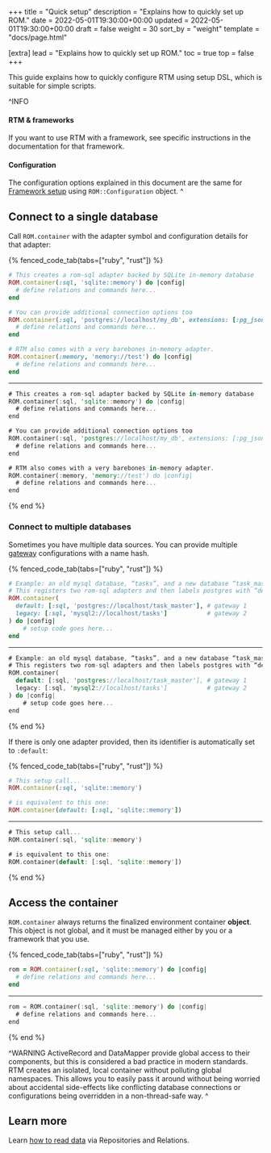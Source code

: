 +++
title = "Quick setup"
description = "Explains how to quickly set up ROM."
date = 2022-05-01T19:30:00+00:00
updated = 2022-05-01T19:30:00+00:00
draft = false
weight = 30
sort_by = "weight"
template = "docs/page.html"

[extra]
lead = "Explains how to quickly set up ROM."
toc = true
top = false
+++

This guide explains how to quickly configure RTM using setup DSL, which is suitable for simple scripts.

^INFO
#### RTM & frameworks

If you want to use RTM with a framework, see specific instructions in the documentation for that framework.

#### Configuration

The configuration options explained in this document are the same for [Framework setup](/learn/core/%{version}/framework-setup) using `ROM::Configuration` object.
^

## Connect to a single database

Call `ROM.container` with the adapter symbol and configuration details for that adapter:

{% fenced_code_tab(tabs=["ruby", "rust"]) %}
```ruby
# This creates a rom-sql adapter backed by SQLite in-memory database
ROM.container(:sql, 'sqlite::memory') do |config|
  # define relations and commands here...
end

# You can provide additional connection options too
ROM.container(:sql, 'postgres://localhost/my_db', extensions: [:pg_json]) do |config|
  # define relations and commands here...
end

# RTM also comes with a very barebones in-memory adapter.
ROM.container(:memory, 'memory://test') do |config|
  # define relations and commands here...
end
```
---
```rust
# This creates a rom-sql adapter backed by SQLite in-memory database
ROM.container(:sql, 'sqlite::memory') do |config|
  # define relations and commands here...
end

# You can provide additional connection options too
ROM.container(:sql, 'postgres://localhost/my_db', extensions: [:pg_json]) do |config|
  # define relations and commands here...
end

# RTM also comes with a very barebones in-memory adapter.
ROM.container(:memory, 'memory://test') do |config|
  # define relations and commands here...
end
```
{% end %}

### Connect to multiple databases

Sometimes you have multiple data sources. You can provide multiple [gateway](/learn/introduction/glossary/#gateway) configurations with a name hash.

{% fenced_code_tab(tabs=["ruby", "rust"]) %}
```ruby
# Example: an old mysql database, “tasks”, and a new database “task_master”
# This registers two rom-sql adapters and then labels postgres with “default” and mysql with “legacy”
ROM.container(
  default: [:sql, 'postgres://localhost/task_master'], # gateway 1
  legacy: [:sql, 'mysql2://localhost/tasks']           # gateway 2
) do |config|
    # setup code goes here...
end
```
---
```rust
# Example: an old mysql database, “tasks”, and a new database “task_master”
# This registers two rom-sql adapters and then labels postgres with “default” and mysql with “legacy”
ROM.container(
  default: [:sql, 'postgres://localhost/task_master'], # gateway 1
  legacy: [:sql, 'mysql2://localhost/tasks']           # gateway 2
) do |config|
    # setup code goes here...
end
```
{% end %}

If there is only one adapter provided, then its identifier is automatically set to `:default`:

{% fenced_code_tab(tabs=["ruby", "rust"]) %}
```ruby
# This setup call...
ROM.container(:sql, 'sqlite::memory')

# is equivalent to this one:
ROM.container(default: [:sql, 'sqlite::memory'])
```
---
```rust
# This setup call...
ROM.container(:sql, 'sqlite::memory')

# is equivalent to this one:
ROM.container(default: [:sql, 'sqlite::memory'])
```
{% end %}

## Access the container

`ROM.container` always returns the finalized environment container **object**. This object is not global, and it must be managed either by you or a framework that you use.

{% fenced_code_tab(tabs=["ruby", "rust"]) %}
```ruby
rom = ROM.container(:sql, 'sqlite::memory') do |config|
  # define relations and commands here...
end
```
---
```rust
rom = ROM.container(:sql, 'sqlite::memory') do |config|
  # define relations and commands here...
end
```
{% end %}

^WARNING
ActiveRecord and DataMapper provide global access to their components, but this
is considered a bad practice in modern standards. RTM creates an isolated, local
container without polluting global namespaces. This allows you to easily pass
it around without being worried about accidental side-effects like conflicting
database connections or configurations being overridden in a non-thread-safe
way.
^

## Learn more

Learn [how to read data](/learn/repository/%{version}/reading-simple-objects/) via Repositories and Relations.
